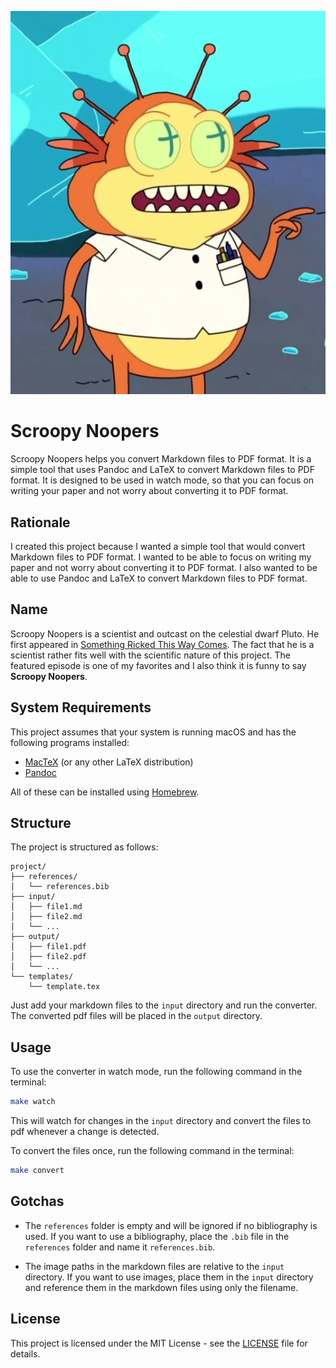 ![Scroopy Noopers](./scroopy-noopers.webp)

# Scroopy Noopers

Scroopy Noopers helps you convert Markdown files to PDF format. It is a simple tool that uses Pandoc and LaTeX to convert Markdown files to PDF format. It is designed to be used in watch mode, so that you can focus on writing your paper and not worry about converting it to PDF format.

## Rationale

I created this project because I wanted a simple tool that would convert Markdown files to PDF format. I wanted to be able to focus on writing my paper and not worry about converting it to PDF format. I also wanted to be able to use Pandoc and LaTeX to convert Markdown files to PDF format.

## Name

Scroopy Noopers is a scientist and outcast on the celestial dwarf Pluto. He first appeared in [Something Ricked This Way Comes](https://www.imdb.com/title/tt3333840/?ref_=ttep_ep9). The fact that he is a scientist rather fits well with the scientific nature of this project. The featured episode is one of my favorites and I also think it is funny to say **Scroopy Noopers**.

## System Requirements

This project assumes that your system is running macOS and has the following programs installed:

- [MacTeX](https://www.tug.org/mactex/) (or any other LaTeX distribution)
- [Pandoc](https://pandoc.org/)

All of these can be installed using [Homebrew](https://brew.sh/).

## Structure

The project is structured as follows:

```
project/
├── references/
│   └── references.bib
├── input/
│   ├── file1.md
│   ├── file2.md
│   └── ...
├── output/
│   ├── file1.pdf
│   ├── file2.pdf
│   └── ...
└── templates/
    └── template.tex
```

Just add your markdown files to the `input` directory and run the converter. The converted pdf files will be placed in the `output` directory.

## Usage

To use the converter in watch mode, run the following command in the terminal:

```bash
make watch
```

This will watch for changes in the `input` directory and convert the files to pdf whenever a change is detected.

To convert the files once, run the following command in the terminal:

```bash
make convert
```

## Gotchas

- The `references` folder is empty and will be ignored if no bibliography is used. If you want to use a bibliography, place the `.bib` file in the `references` folder and name it `references.bib`.

- The image paths in the markdown files are relative to the `input` directory. If you want to use images, place them in the `input` directory and reference them in the markdown files using only the filename.

## License

This project is licensed under the MIT License - see the [LICENSE](LICENSE) file for details.
